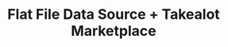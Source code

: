 ---
title: "Flat File Data Source + Takealot Marketplace"
seoTitle: "Flat File Data Source  Takealot Integration"
seoDescription: "Integrate your Flat File Data Source  and Takealot, and you'll be able to streamline your workflow, simplify the ordering process and save time - and money. Find out more about how a source_name Takealot Integration can help your business."
lead: "Let Stock2Shop send product inventory updates from a Flat File data source to the Takealot Marketplace. And if you are doing exclusively lead time orders, you can automate the dropping off of Takealot orders at an FTP location. Here’s how we can help you streamline your workflow."
type: "source-marketplace"
source: "flat-file"
marketplace: "takealot"
image: "/images/sap-shopify.png"
imageAlt: takealot logo
tags: []
---